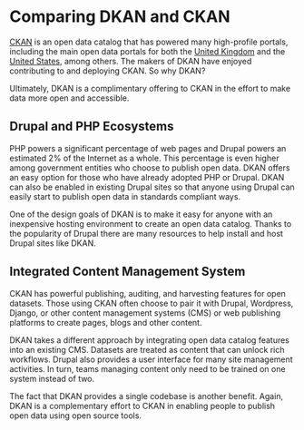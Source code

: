 # Comparing DKAN and CKAN

[CKAN](http://ckan.org) is an open data catalog that has powered many high-profile portals, including the main open data portals for both the [United Kingdom](https://data.gov.uk) and the [United States](https://data.gov), among others. The makers of DKAN have enjoyed contributing to and deploying CKAN. So why DKAN?

Ultimately, DKAN is a complimentary offering to CKAN in the effort to make data more open and accessible.

## Drupal and PHP Ecosystems

PHP powers a significant percentage of web pages and Drupal powers an estimated 2% of the Internet as a whole.  This percentage is even higher among government entities who choose to publish open data. DKAN offers an easy option for those who have already adopted PHP or Drupal. DKAN can also be enabled in existing Drupal sites so that anyone using Drupal can easily start to publish open data in standards compliant ways.<p>One of the design goals of DKAN is to make it easy for anyone with an inexpensive hosting environment to create an open data catalog. Thanks to the popularity of Drupal there are many resources to help install and host Drupal sites like DKAN.

## Integrated Content Management System

CKAN has powerful publishing, auditing, and harvesting features for open datasets. Those using CKAN often choose to pair it with Drupal, Wordpress, Django, or other content management systems (CMS) or web publishing platforms to create pages, blogs and other content.

DKAN takes a different approach by integrating open data catalog features into an existing CMS. Datasets are treated as content that can unlock rich workflows. Drupal also provides a user interface for many site management activities. In turn, teams managing content only need to be trained on one system instead of two.

The fact that DKAN provides a single codebase is another benefit. Again, DKAN is a complementary effort to CKAN in enabling people to publish open data using open source tools.
